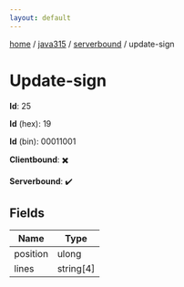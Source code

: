 ```yaml
---
layout: default
---
```


[home](/)  /  [java315](/protocol/java315)  /  [serverbound](/protocol/java315/serverbound)  /  update-sign

# Update-sign

**Id**: 25

**Id** (hex): 19

**Id** (bin): 00011001

**Clientbound**: ✖️

**Serverbound**: ✔️

## Fields

Name | Type
---|---
position | ulong
lines | string[4]


